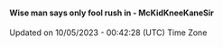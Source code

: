 #### Wise man says only fool rush in - McKidKneeKaneSir
Updated on 10/05/2023 - 00:42:28 (UTC) Time Zone
